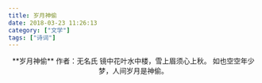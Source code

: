 ```yaml
---
title: 岁月神偷
date: 2018-03-23 11:26:13
category: ["文学"]
tags: ["诗词"]
---
```

<center>
**岁月神偷**
作者：无名氏
<!--more-->
镜中花叶水中楼，雪上眉须心上秋。
如也空空年少梦，人间岁月是神偷。
</center>
